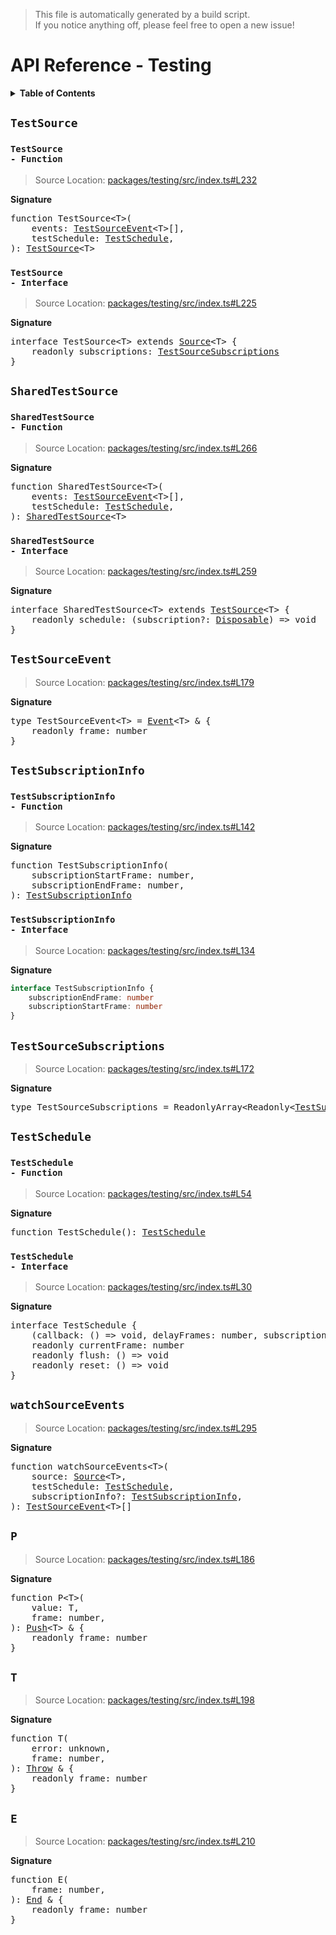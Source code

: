 > This file is automatically generated by a build script.<br>If you notice anything off, please feel free to open a new issue!

# API Reference - Testing

<details><summary><b>Table of Contents</b></summary><br>

1. [<code>TestSource</code>](#TestSource) - [<code>Function</code>](#TestSource-Function), [<code>Interface</code>](#TestSource-Interface)
2. [<code>SharedTestSource</code>](#SharedTestSource) - [<code>Function</code>](#SharedTestSource-Function), [<code>Interface</code>](#SharedTestSource-Interface)
3. [<code>TestSourceEvent</code>](#TestSourceEvent)
4. [<code>TestSubscriptionInfo</code>](#TestSubscriptionInfo) - [<code>Function</code>](#TestSubscriptionInfo-Function), [<code>Interface</code>](#TestSubscriptionInfo-Interface)
5. [<code>TestSourceSubscriptions</code>](#TestSourceSubscriptions)
6. [<code>TestSchedule</code>](#TestSchedule) - [<code>Function</code>](#TestSchedule-Function), [<code>Interface</code>](#TestSchedule-Interface)
7. [<code>watchSourceEvents</code>](#watchSourceEvents)
8. [<code>P</code>](#P)
9. [<code>T</code>](#T)
10. [<code>E</code>](#E)</details>

## <a name="TestSource"></a><code>TestSource</code>

### <a name="TestSource-Function"></a><code>TestSource - Function</code>

> Source Location: [packages\/testing\/src\/index.ts#L232](..\/packages\/testing\/src\/index.ts#L232)

<b>Signature</b>

<pre>function TestSource&lt;T&gt;(<br>    events: <a href="#TestSourceEvent">TestSourceEvent</a>&lt;T&gt;[],<br>    testSchedule: <a href="#TestSchedule-Interface">TestSchedule</a>,<br>): <a href="#TestSource-Interface">TestSource</a>&lt;T&gt;</pre>

### <a name="TestSource-Interface"></a><code>TestSource - Interface</code>

> Source Location: [packages\/testing\/src\/index.ts#L225](..\/packages\/testing\/src\/index.ts#L225)

<b>Signature</b>

<pre>interface TestSource&lt;T&gt; extends <a href="api-basics#Source-Interface">Source</a>&lt;T&gt; {<br>    readonly subscriptions: <a href="#TestSourceSubscriptions">TestSourceSubscriptions</a><br>}</pre>

## <a name="SharedTestSource"></a><code>SharedTestSource</code>

### <a name="SharedTestSource-Function"></a><code>SharedTestSource - Function</code>

> Source Location: [packages\/testing\/src\/index.ts#L266](..\/packages\/testing\/src\/index.ts#L266)

<b>Signature</b>

<pre>function SharedTestSource&lt;T&gt;(<br>    events: <a href="#TestSourceEvent">TestSourceEvent</a>&lt;T&gt;[],<br>    testSchedule: <a href="#TestSchedule-Interface">TestSchedule</a>,<br>): <a href="#SharedTestSource-Interface">SharedTestSource</a>&lt;T&gt;</pre>

### <a name="SharedTestSource-Interface"></a><code>SharedTestSource - Interface</code>

> Source Location: [packages\/testing\/src\/index.ts#L259](..\/packages\/testing\/src\/index.ts#L259)

<b>Signature</b>

<pre>interface SharedTestSource&lt;T&gt; extends <a href="#TestSource-Interface">TestSource</a>&lt;T&gt; {<br>    readonly schedule: (subscription?: <a href="api-basics#Disposable-Interface">Disposable</a>) =&gt; void<br>}</pre>

## <a name="TestSourceEvent"></a><code>TestSourceEvent</code>

> Source Location: [packages\/testing\/src\/index.ts#L179](..\/packages\/testing\/src\/index.ts#L179)

<b>Signature</b>

<pre>type TestSourceEvent&lt;T&gt; = <a href="api-basics#Event">Event</a>&lt;T&gt; & {<br>    readonly frame: number<br>}</pre>

## <a name="TestSubscriptionInfo"></a><code>TestSubscriptionInfo</code>

### <a name="TestSubscriptionInfo-Function"></a><code>TestSubscriptionInfo - Function</code>

> Source Location: [packages\/testing\/src\/index.ts#L142](..\/packages\/testing\/src\/index.ts#L142)

<b>Signature</b>

<pre>function TestSubscriptionInfo(<br>    subscriptionStartFrame: number,<br>    subscriptionEndFrame: number,<br>): <a href="#TestSubscriptionInfo-Interface">TestSubscriptionInfo</a></pre>

### <a name="TestSubscriptionInfo-Interface"></a><code>TestSubscriptionInfo - Interface</code>

> Source Location: [packages\/testing\/src\/index.ts#L134](..\/packages\/testing\/src\/index.ts#L134)

<b>Signature</b>

```ts
interface TestSubscriptionInfo {
    subscriptionEndFrame: number
    subscriptionStartFrame: number
}
```

## <a name="TestSourceSubscriptions"></a><code>TestSourceSubscriptions</code>

> Source Location: [packages\/testing\/src\/index.ts#L172](..\/packages\/testing\/src\/index.ts#L172)

<b>Signature</b>

<pre>type TestSourceSubscriptions = ReadonlyArray&lt;Readonly&lt;<a href="#TestSubscriptionInfo-Interface">TestSubscriptionInfo</a>&gt;&gt;</pre>

## <a name="TestSchedule"></a><code>TestSchedule</code>

### <a name="TestSchedule-Function"></a><code>TestSchedule - Function</code>

> Source Location: [packages\/testing\/src\/index.ts#L54](..\/packages\/testing\/src\/index.ts#L54)

<b>Signature</b>

<pre>function TestSchedule(): <a href="#TestSchedule-Interface">TestSchedule</a></pre>

### <a name="TestSchedule-Interface"></a><code>TestSchedule - Interface</code>

> Source Location: [packages\/testing\/src\/index.ts#L30](..\/packages\/testing\/src\/index.ts#L30)

<b>Signature</b>

<pre>interface TestSchedule {<br>    (callback: () =&gt; void, delayFrames: number, subscription?: <a href="api-basics#Disposable-Interface">Disposable</a>): void<br>    readonly currentFrame: number<br>    readonly flush: () =&gt; void<br>    readonly reset: () =&gt; void<br>}</pre>

## <a name="watchSourceEvents"></a><code>watchSourceEvents</code>

> Source Location: [packages\/testing\/src\/index.ts#L295](..\/packages\/testing\/src\/index.ts#L295)

<b>Signature</b>

<pre>function watchSourceEvents&lt;T&gt;(<br>    source: <a href="api-basics#Source-Interface">Source</a>&lt;T&gt;,<br>    testSchedule: <a href="#TestSchedule-Interface">TestSchedule</a>,<br>    subscriptionInfo?: <a href="#TestSubscriptionInfo-Interface">TestSubscriptionInfo</a>,<br>): <a href="#TestSourceEvent">TestSourceEvent</a>&lt;T&gt;[]</pre>

## <a name="P"></a><code>P</code>

> Source Location: [packages\/testing\/src\/index.ts#L186](..\/packages\/testing\/src\/index.ts#L186)

<b>Signature</b>

<pre>function P&lt;T&gt;(<br>    value: T,<br>    frame: number,<br>): <a href="api-basics#Push-Interface">Push</a>&lt;T&gt; & {<br>    readonly frame: number<br>}</pre>

## <a name="T"></a><code>T</code>

> Source Location: [packages\/testing\/src\/index.ts#L198](..\/packages\/testing\/src\/index.ts#L198)

<b>Signature</b>

<pre>function T(<br>    error: unknown,<br>    frame: number,<br>): <a href="api-basics#Throw-Interface">Throw</a> & {<br>    readonly frame: number<br>}</pre>

## <a name="E"></a><code>E</code>

> Source Location: [packages\/testing\/src\/index.ts#L210](..\/packages\/testing\/src\/index.ts#L210)

<b>Signature</b>

<pre>function E(<br>    frame: number,<br>): <a href="api-basics#End-Interface">End</a> & {<br>    readonly frame: number<br>}</pre>
